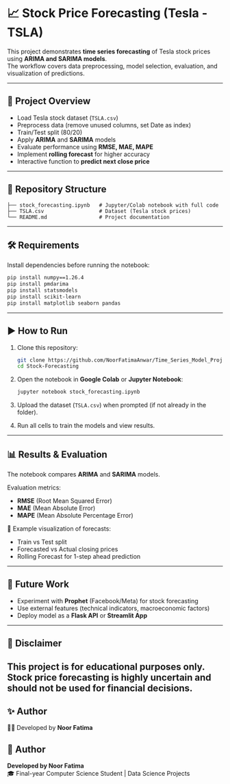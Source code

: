 # 📈 Stock Price Forecasting (Tesla - TSLA)

This project demonstrates **time series forecasting** of Tesla stock prices using **ARIMA and SARIMA models**.  
The workflow covers data preprocessing, model selection, evaluation, and visualization of predictions.  

---

## 🚀 Project Overview
- Load Tesla stock dataset (`TSLA.csv`)
- Preprocess data (remove unused columns, set Date as index)
- Train/Test split (80/20)
- Apply **ARIMA** and **SARIMA** models
- Evaluate performance using **RMSE, MAE, MAPE**
- Implement **rolling forecast** for higher accuracy
- Interactive function to **predict next close price**

---

## 📂 Repository Structure
```
├── stock_forecasting.ipynb   # Jupyter/Colab notebook with full code
├── TSLA.csv                  # Dataset (Tesla stock prices)
└── README.md                 # Project documentation
```

---

## 🛠️ Requirements
Install dependencies before running the notebook:

```bash
pip install numpy==1.26.4
pip install pmdarima
pip install statsmodels
pip install scikit-learn
pip install matplotlib seaborn pandas
```

---

## ▶️ How to Run

1. Clone this repository:
   ```bash
   git clone https://github.com/NoorFatimaAnwar/Time_Series_Model_Projects.git
   cd Stock-Forecasting
   ```

2. Open the notebook in **Google Colab** or **Jupyter Notebook**:
   ```bash
   jupyter notebook stock_forecasting.ipynb
   ```

3. Upload the dataset (`TSLA.csv`) when prompted (if not already in the folder).

4. Run all cells to train the models and view results.

---

## 📊 Results & Evaluation
The notebook compares **ARIMA** and **SARIMA** models.  

Evaluation metrics:
- **RMSE** (Root Mean Squared Error)  
- **MAE** (Mean Absolute Error)  
- **MAPE** (Mean Absolute Percentage Error)  

📌 Example visualization of forecasts:
- Train vs Test split  
- Forecasted vs Actual closing prices  
- Rolling Forecast for 1-step ahead prediction  

---

## 🔮 Future Work
- Experiment with **Prophet** (Facebook/Meta) for stock forecasting  
- Use external features (technical indicators, macroeconomic factors)  
- Deploy model as a **Flask API** or **Streamlit App**  

---

## 📌 Disclaimer
This project is for **educational purposes only**.  
Stock price forecasting is highly uncertain and should **not** be used for financial decisions.  
---
## ✨ Author
👩‍💻 Developed by **Noor Fatima**  

## 🙌 Author

**Developed by Noor Fatima**  
🎓 Final-year Computer Science Student | Data Science Projects  

